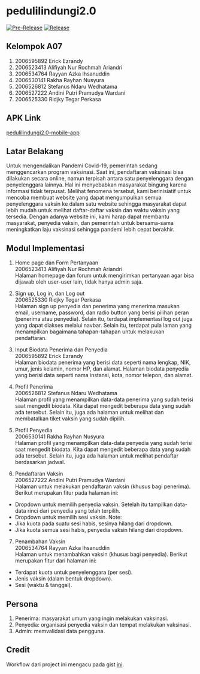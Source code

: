 # pedulilindungi2.0

[![Pre-Release](https://github.com/PBP-A07/pedulilindungi2-mobile-app/actions/workflows/pre-release.yml/badge.svg)](https://github.com/PBP-A07/pedulilindungi2-mobile-app/actions/workflows/pre-release.yml)
[![Release](https://github.com/PBP-A07/pedulilindungi2-mobile-app/actions/workflows/release.yml/badge.svg)](https://github.com/PBP-A07/pedulilindungi2-mobile-app/actions/workflows/release.yml)

## Kelompok A07

1. 2006595892 Erick Ezrandy
2. 2006523413 Alifiyah Nur Rochmah Ariandri
3. 2006534764 Rayyan Azka Ihsanuddin
4. 2006530141 Rakha Rayhan Nusyura
5. 2006526812 Stefanus Ndaru Wedhatama
6. 2006527222 Andini Putri Pramudya Wardani
7. 2006525330 Ridjky Tegar Perkasa

## APK Link

[pedulilindungi2.0-mobile-app](https://github.com/PBP-A07/pedulilindungi2-mobile-app/releases)

## Latar Belakang

Untuk mengendalikan Pandemi Covid-19, pemerintah sedang menggencarkan program vaksinasi. Saat ini, pendaftaran vaksinasi bisa dilakukan secara online, namun terpisah antara satu penyelenggara dengan penyelenggara lainnya. Hal ini menyebabkan masyarakat bingung karena informasi tidak terpusat. Melihat fenomena tersebut, kami berinisiatif untuk mencoba membuat website yang dapat mengumpulkan semua penyelenggara vaksin ke dalam satu website sehingga masyarakat dapat lebih mudah untuk melihat daftar-daftar vaksin dan waktu vaksin yang tersedia. Dengan adanya website ini, kami harap dapat membantu masyarakat, penyedia vaksin, dan pemerintah untuk bersama-sama meningkatkan laju vaksinasi sehingga pandemi lebih cepat berakhir.

## Modul Implementasi

1. Home page dan Form Pertanyaan<br>
   2006523413 Alifiyah Nur Rochmah Ariandri<br>
   Halaman homepage dan forum untuk mengirimkan pertanyaan agar bisa dijawab oleh user-user lain, tidak hanya admin saja.

2. Sign up, Log in, dan Log out<br>
   2006525330 Ridjky Tegar Perkasa<br>
   Halaman sign up penyedia dan penerima yang menerima masukan email, username, password, dan radio button yang berisi pilihan peran (penerima atau penyedia). Selain itu, terdapat implementasi log out juga yang dapat diakses melalui navbar. Selain itu, terdapat pula laman yang menampilkan bagaimana tahapan-tahapan untuk melakukan pendaftaran.

3. Input Biodata Penerima dan Penyedia<br>
   2006595892 Erick Ezrandy<br>
   Halaman biodata penerima yang berisi data seperti nama lengkap, NIK, umur, jenis kelamin, nomor HP, dan alamat. Halaman biodata penyedia yang berisi data seperti nama instansi, kota, nomor telepon, dan alamat.

4. Profil Penerima<br>
   2006526812 Stefanus Ndaru Wedhatama<br>
   Halaman profil yang menampilkan data-data penerima yang sudah terisi saat mengedit biodata. Kita dapat mengedit beberapa data yang sudah ada tersebut. Selain itu, juga ada halaman untuk melihat dan membatalkan tiket vaksin yang sudah dipilih.

5. Profil Penyedia<br>
   2006530141 Rakha Rayhan Nusyura<br>
   Halaman profil yang menampilkan data-data penyedia yang sudah terisi saat mengedit biodata. Kita dapat mengedit beberapa data yang sudah ada tersebut. Selain itu, juga ada halaman untuk melihat pendaftar berdasarkan jadwal.

6. Pendaftaran Vaksin<br>
   2006527222 Andini Putri Pramudya Wardani<br>
   Halaman untuk melakukan pendaftaran vaksin (khusus bagi penerima). Berikut merupakan fitur pada halaman ini:<br>

- Dropdown untuk memilih penyedia vaksin. Setelah itu tampilkan data-data rinci dari penyedia yang telah terpilih.
- Dropdown untuk memilih sesi vaksin.
  Note: <br>
- Jika kuota pada suatu sesi habis, sesinya hilang dari dropdown.
- Jika kuota semua sesi habis, penyedia vaksin hilang dari dropdown.

7. Penambahan Vaksin<br>
   2006534764 Rayyan Azka Ihsanuddin<br>
   Halaman untuk menambahkan vaksin (khusus bagi penyedia). Berikut merupakan fitur dari halaman ini:<br>

- Terdapat kuota untuk penyelenggara (per sesi).
- Jenis vaksin (dalam bentuk dropdown).
- Sesi (waktu & tanggal).

## Persona

1. Penerima: masyarakat umum yang ingin melakukan vaksinasi.
2. Penyedia: organisasi penyedia vaksin dan tempat melakukan vaksinasi.
3. Admin: memvalidasi data pengguna.

## Credit

Workflow dari project ini mengacu pada gist [ini](https://gist.github.com/determinedguy/68b9a39b49099222f7c4b12eb617c643).
